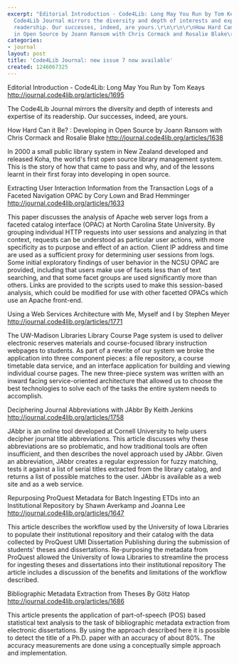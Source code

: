 ```yaml
---
excerpt: "Editorial Introduction - Code4Lib: Long May You Run by Tom Keays\r\n<a href=\"http://journal.code4lib.org/articles/1695\">http://journal.code4lib.org/articles/1695</a>\r\n\r\nThe
  Code4Lib Journal mirrors the diversity and depth of interests and expertise of its
  readership. Our successes, indeed, are yours.\r\n\r\n\r\nHow Hard Can it Be? : Developing
  in Open Source by Joann Ransom with Chris Cormack and Rosalie Blake\r\n<a href=\"http://journal.code4lib.org/articles/1638\">http://journal.code4lib.org/articles/1638</a>\r\n\r"
categories:
- journal
layout: post
title: 'Code4Lib Journal: new issue 7 now available'
created: 1246067325
---
```

Editorial Introduction - Code4Lib: Long May You Run by Tom Keays
<a href="http://journal.code4lib.org/articles/1695">http://journal.code4lib.org/articles/1695</a>

The Code4Lib Journal mirrors the diversity and depth of interests and expertise of its readership. Our successes, indeed, are yours.


How Hard Can it Be? : Developing in Open Source by Joann Ransom with Chris Cormack and Rosalie Blake
<a href="http://journal.code4lib.org/articles/1638">http://journal.code4lib.org/articles/1638</a>

In 2000 a small public library system in New Zealand developed and released Koha, the world's first open source library management system. This is the story of how that came to pass and why, and of the lessons learnt in their first foray into developing in open source.


Extracting User Interaction Information from the Transaction Logs of a Faceted Navigation OPAC by Cory Lown and Brad Hemminger
<a href="http://journal.code4lib.org/articles/1633">http://journal.code4lib.org/articles/1633</a>

This paper discusses the analysis of Apache web server logs from a faceted catalog interface (OPAC) at North Carolina State University. By grouping individual HTTP requests into user sessions and analyzing in that context, requests can be understood as particular user actions, with more specificity as to purpose and effect of an action. Client IP address and time are used as a sufficient proxy for determining user sessions from logs. Some initial exploratory findings of user behavior in the NCSU OPAC are provided, including that users make use of facets less than of text searching, and that some facet groups are used significantly more than others. Links are provided to the scripts used to make this session-based analysis, which could be modified for use with other facetted OPACs which use an Apache front-end.


Using a Web Services Architecture with Me, Myself and I by Stephen Meyer
<a href="http://journal.code4lib.org/articles/1771">http://journal.code4lib.org/articles/1771</a>

The UW-Madison Libraries Library Course Page system is used to deliver electronic reserves materials and course-focused library instruction webpages to students. As part of a rewrite of our system we broke the application into three component pieces: a file repository, a course timetable data service, and an interface application for building and viewing individual course pages. The new three-piece system was written with an inward facing service-oriented architecture that allowed us to choose the best technologies to solve each of the tasks the entire system needs to accomplish.


Deciphering Journal Abbreviations with JAbbr By Keith Jenkins
<a href="http://journal.code4lib.org/articles/1758">http://journal.code4lib.org/articles/1758</a>

JAbbr is an online tool developed at Cornell University to help users decipher journal title abbreviations. This article discusses why these abbreviations are so problematic, and how traditional tools are often insufficient, and then describes the novel approach used by JAbbr. Given an abbreviation, JAbbr creates a regular expression for fuzzy matching, tests it against a list of serial titles extracted from the library catalog, and returns a list of possible matches to the user.
JAbbr is available as a web site and as a web service.


Repurposing ProQuest Metadata for Batch Ingesting ETDs into an Institutional Repository by Shawn Averkamp and Joanna Lee
<a href="http://journal.code4lib.org/articles/1647">http://journal.code4lib.org/articles/1647</a>

This article describes the workflow used by the University of Iowa Libraries to populate their institutional repository and their catalog with the data collected by ProQuest UMI Dissertation Publishing during the submission of students' theses and dissertations. Re-purposing the metadata from ProQuest allowed the University of Iowa Libraries to streamline the process for ingesting theses and dissertations into their institutional repository The article includes a discussion of the benefits and limitations of the workflow described.


Bibliographic Metadata Extraction from Theses By Götz Hatop
<a href="http://journal.code4lib.org/articles/1686">http://journal.code4lib.org/articles/1686</a>

This article presents the application of part-of-speech (POS) based statistical text analysis to the task of bibliographic metadata extraction from electronic dissertations. By using the approach described here it is possible to detect the title of a Ph.D. paper with an accuracy of about 80%. The accuracy measurements are done using a conceptually simple approach and implementation.
